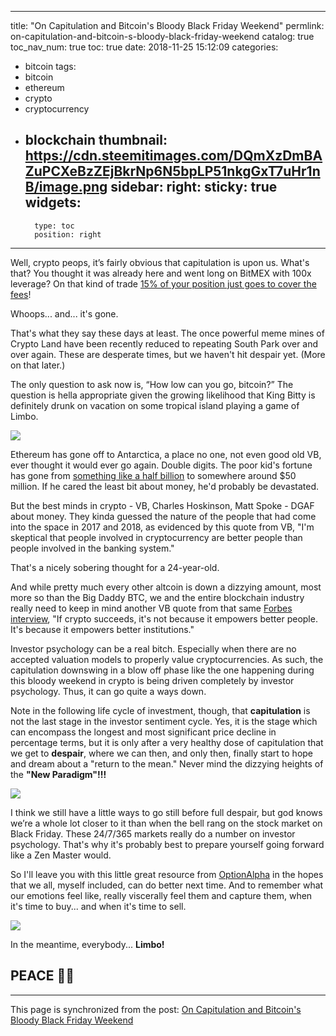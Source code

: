 
---
title: "On Capitulation and Bitcoin's Bloody Black Friday Weekend"
permlink: on-capitulation-and-bitcoin-s-bloody-black-friday-weekend
catalog: true
toc_nav_num: true
toc: true
date: 2018-11-25 15:12:09
categories:
- bitcoin
tags:
- bitcoin
- ethereum
- crypto
- cryptocurrency
- blockchain
thumbnail: https://cdn.steemitimages.com/DQmXzDmBAZuPCXeBzZEjBkrNp6N5bpLP51nkgGxT7uHr1nB/image.png
sidebar:
    right:
        sticky: true
widgets:
    -
        type: toc
        position: right
---


Well, crypto peops, it’s fairly obvious that capitulation is upon us. What's that? You thought it was already here and went long on BitMEX with 100x leverage? On that kind of trade [15% of your position just goes to cover the fees](https://hackernoon.com/a-quick-starter-guide-to-using-leveraged-trading-at-bitmex-5383de4cb320)!

Whoops... and... it's gone.

That's what they say these days at least. The once powerful meme mines of Crypto Land have been recently reduced to repeating South Park over and over again. These are desperate times, but we haven't hit despair yet. (More on that later.)

The only question to ask now is, “How low can you go, bitcoin?” The question is hella appropriate given the growing likelihood that King Bitty is definitely drunk on vacation on some tropical island playing a game of Limbo.

![](https://cdn.steemitimages.com/DQmXzDmBAZuPCXeBzZEjBkrNp6N5bpLP51nkgGxT7uHr1nB/image.png)

Ethereum has gone off to Antarctica, a place no one, not even good old VB, ever thought it would ever go again. Double digits. The poor kid's fortune has gone from [something like a half billion](https://www.forbes.com/sites/laurashin/2018/02/07/ethereum-vitalik-buterin-ether-crypto-cryptocurrency/#6424350a6e4f) to somewhere around $50 million. If he cared the least bit about money, he'd probably be devastated.

But the best minds in crypto - VB, Charles Hoskinson, Matt Spoke - DGAF about money. They kinda guessed the nature of the people that had come into the space in 2017 and 2018, as evidenced by this quote from VB, "I'm skeptical that people involved in cryptocurrency are better people than people involved in the banking system."

That's a nicely sobering thought for a 24-year-old.

And while pretty much every other altcoin is down a dizzying amount, most more so than the Big Daddy BTC, we and the entire blockchain industry really need to keep in mind another VB quote from that same [Forbes interview](https://www.forbes.com/sites/laurashin/2018/02/07/ethereum-vitalik-buterin-ether-crypto-cryptocurrency/#6424350a6e4f), "If crypto succeeds, it's not because it empowers better people. It's because it empowers better institutions."

Investor psychology can be a real bitch. Especially when there are no accepted valuation models to properly value cryptocurrencies. As such, the capitulation downswing in a blow off phase like the one happening during this bloody weekend in crypto is being driven completely by investor psychology. Thus, it can go quite a ways down.

Note in the following life cycle of investment, though, that **capitulation** is not the last stage in the investor sentiment cycle. Yes, it is the stage which can encompass the longest and most significant price decline in percentage terms, but it is only after a very healthy dose of capitulation that we get to **despair**, where we can then, and only then, finally start to hope and dream about a "return to the mean." Never mind the dizzying heights of the **"New Paradigm"!!!**

![](https://cdn.steemitimages.com/DQmRRs2YjQbisgqYb5LhYL62rGnRkfaXDEy8KX7gXb8HwvF/image.png)

I think we still have a little ways to go still before full despair, but god knows we’re a whole lot closer to it than when the bell rang on the stock market on Black Friday. These 24/7/365 markets really do a number on investor psychology. That's why it's probably best to prepare yourself going forward like a Zen Master would.

So I'll leave you with this little great resource from [OptionAlpha](https://optionalpha.com/the-14-stages-of-investor-emotions-and-trading-psychology-10433.html) in the hopes that we all, myself included, can do better next time. And to remember what our emotions feel like, really viscerally feel them and capture them, when it's time to buy... and when it's time to sell.

![](https://cdn.steemitimages.com/DQmd4qKsRNVCoVgRmmiQqVgvxqCtviseWpEDETJNmkSvWcQ/image.png)

In the meantime, everybody...  **Limbo!**

## PEACE ✌🏼

- - -

This page is synchronized from the post: [On Capitulation and Bitcoin's Bloody Black Friday Weekend](https://steemit.com/@shanghaipreneur/on-capitulation-and-bitcoin-s-bloody-black-friday-weekend)
